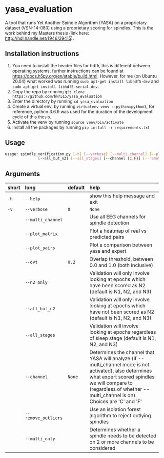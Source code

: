 # yasa_evaluation
A tool that runs Yet Another Spindle Algorithm (YASA) on a proprietary dataset (VSN-14-080) using a proprietary scoring for spindles. This is the work behind my Masters thesis (link here: http://hdl.handle.net/1946/39415).

## Installation instructions

1. You need to install the header files for hdf5, this is different between operating systems, further instructions can be found at https://docs.h5py.org/en/stable/build.html. However, for me (on Ubuntu 20.04) what worked was running `sudo apt-get install libhdf5-dev` and `sudo apt-get install libhdf5-serial-dev`.
2. Copy the repo by running `git clone https://github.com/hkh515/yasa_evaluation`
3. Enter the directory by running `cd yasa_evaluation`
3. Create a virtual env, by running `virtualenv venv --python=python3`, for reference, python 3.6.9 was used for the duration of the development cycle of this thesis.
4. Activate the venv by running `source venv/bin/activate`
5. Install all the packages by running `pip install -r requirements.txt`

## Usage


```bash
usage: spindle_verification.py [-h] [--verbose] [--multi_channel] [--plot_matrix] [--plot_pairs] [--ovt OVT] [--n2_only]
               [--all_but_n2] [--all_stages] [--channel {C,F}] [--remove_outliers] [--multi_only]

```
## Arguments

|short|long|default|help|
| :--- | :--- | :--- | :--- |
|`-h`|`--help`||show this help message and exit|
|`-v`|`--verbose`|`0`|`None`|
||`--multi_channel`||Use all EEG channels for spindle detection|
||`--plot_matrix`||Plot a heatmap of real vs predicted pairs|
||`--plot_pairs`||Plot a comparison between yasa and expert|
||`--ovt`|`0.2`|Overlap threshold, between 0.0 and 1.0 (both inclusive)|
||`--n2_only`||Validation will only involve looking at epochs which have been scored as N2 (default is N1, N2, and N3)|
||`--all_but_n2`||Validation will only involve looking at epochs which have not been scored as N2 (default is N1, N2, and N3)|
||`--all_stages`||Validation will involve looking at epochs regardless of sleep stage (default is N1, N2, and N3)|
||`--channel`|`None`|Determines the channel that YASA will analyze (if --multi_channel mode is not activated), also determines what expert scored spindles we will compare to (regardless of whether --multi_channel is on). Choices are 'C' and 'F'|
||`--remove_outliers`||Use an isolation forest algorithm to reject outlying spindles|
||`--multi_only`||Determines whether a spindle needs to be detected on 2 or more channels to be considered|
